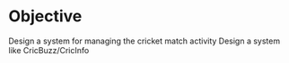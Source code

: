# Objective 
Design a system for managing the cricket match activity
Design a system like CricBuzz/CricInfo